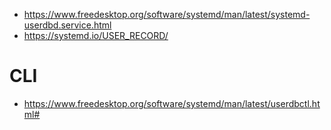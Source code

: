 
- https://www.freedesktop.org/software/systemd/man/latest/systemd-userdbd.service.html
- https://systemd.io/USER_RECORD/

# CLI

- https://www.freedesktop.org/software/systemd/man/latest/userdbctl.html#